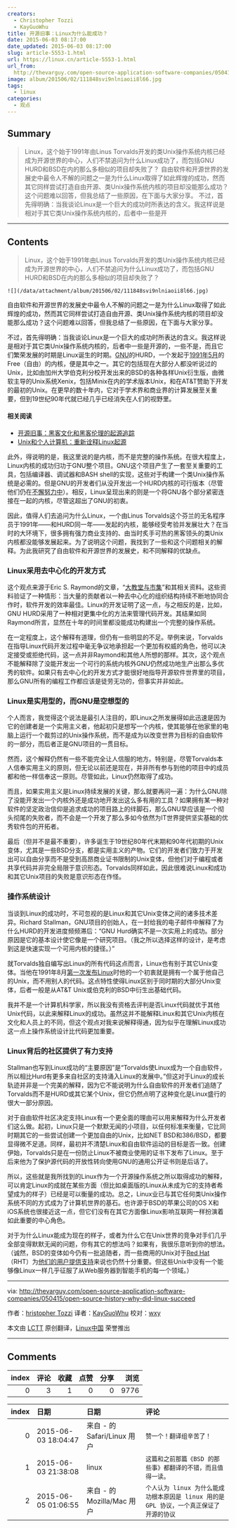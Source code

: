 ```yaml
---
creators:
  - Christopher Tozzi
  - KayGuoWhu
title: 开源旧事：Linux为什么能成功？
date: 2015-06-03 08:17:00
date_updated: 2015-06-03 08:17:00
slug: article-5553-1.html
url: https://linux.cn/article-5553-1.html
url_from: 
  http://thevarguy.com/open-source-application-software-companies/050415/open-source-history-why-did-linux-succeed
image: album/201506/02/111848svi9nlniaoii8l66.jpg
tags:
  - linux
categories:
  - 观点
---
```


## Summary

> Linux，这个始于1991年由Linus Torvalds开发的类Unix操作系统内核已经成为开源世界的中心，人们不禁追问为什么Linux成功了，而包括GNU HURD和BSD在内的那么多相似的项目却失败了？   自由软件和开源世界的发展史中最令人不解的问题之一是为什么Linux取得了如此辉煌的成功，然而其它同样尝试打造自由开源、类Unix操作系统内核的项目却没能那么成功？这个问题难以回答，但我总结了一些原因，在下面与大家分享。 不过，首先得明确：当我谈论Linux是一个巨大的成功时所表达的含义。我这样说是相对于其它类Unix操作系统内核的，后者中一些是开

***

<!-- more -->

## Contents

> 
> Linux，这个始于1991年由Linus Torvalds开发的类Unix操作系统内核已经成为开源世界的中心，人们不禁追问为什么Linux成功了，而包括GNU HURD和BSD在内的那么多相似的项目却失败了？
> 
> 
> 

`![](/data/attachment/album/201506/02/111848svi9nlniaoii8l66.jpg)`

自由软件和开源世界的发展史中最令人不解的问题之一是为什么Linux取得了如此辉煌的成功，然而其它同样尝试打造自由开源、类Unix操作系统内核的项目却没能那么成功？这个问题难以回答，但我总结了一些原因，在下面与大家分享。

不过，首先得明确：当我谈论Linux是一个巨大的成功时所表达的含义。我这样说是相对于其它类Unix操作系统内核的，后者中一些是开源的，一些不是，而且它们繁荣发展的时期是Linux诞生的时期。[GNU](http://gnu.org/)的HURD，一个发起于[1991年5月](http://gnu.org/)的Free（自由）的内核，便是其中之一。其它的包括现在大部分人都没听说过的Unix，比如由加州大学伯克利分校开发出来的BSD的各种各样Unix衍生版，由微软主导的Unix系统Xenix，包括Minix在内的学术版本Unix，和在AT&T赞助下开发的最初的Unix。在更早的数十年内，它对于学术界和商业界的计算发展至关重要，但到19世纪90年代就已经几乎已经消失在人们的视野里。

#### 相关阅读

* [开源旧事：黑客文化和黑客伦理的起源追踪](http://thevarguy.com/open-source-application-software-companies/042915/open-source-history-tracing-origins-hacker-culture-and-ha)
* [Unix和个人计算机：重新诠释Linux起源](http://thevarguy.com/open-source-application-software-companies/042715/unix-and-personal-computers-reinterpreting-origins-linux)

此外，得说明的是，我这里说的是内核，而不是完整的操作系统。在很大程度上，Linux内核的成功归功于GNU整个项目。GNU这个项目产生了一套至关重要的工具，包括编译器、调试器和BASH shell的实现，这些对于构建一个类Unix操作系统是必需的。但是GNU的开发者们从没开发出一个HURD内核的可行版本（尽管他们仍在[不懈努力中](http://thevarguy.com/open-source-application-software-companies/042015/30-years-hurd-lives-gnu-updates-open-source-)）。相反，Linux呈现出来的则是一个将GNU各个部分紧密连接在一起的内核，尽管这超出了GNU的初衷。

因此，值得人们去追问为什么Linux，一个由Linus Torvalds这个芬兰的无名程序员于1991年——和HURD同一年——发起的内核，能够经受考验并发展壮大？在当时的大环境下，很多拥有强力商业支持的、由当时炙手可热的黑客领头的类Unix内核都没能够发展起来。为了说明这个问题，我找到了一些和这个问题相关的解释。为此我研究了自由软件和开源世界的发展史，和不同解释的优缺点。

### Linux采用去中心化的开发方式

这个观点来源于Eric S. Raymond的文章，“[大教堂与市集](http://www.catb.org/esr/writings/cathedral-bazaar/cathedral-bazaar/)”和其相关资料。这些资料验证了一种情形：当大量的贡献者以一种去中心化的组织结构持续不断地协同合作时，软件开发的效率最佳。Linux的开发证明了这一点，与之相反的是，比如，GNU HURD采用了一种相对更集中化的方法来管理代码开发。其结果如同Raymond所言，显然在十年的时间里都没能成功构建出一个完整的操作系统。

在一定程度上，这个解释有道理，但仍有一些明显的不足。举例来说，Torvalds在指导Linux代码开发过程中毫无争议地承担起一个更加有权威的角色，他可以决定接受或拒绝代码，这一点并非Raymond和其他人所想的那样。其次，这个观点不能解释除了没能开发出一个可行的系统内核外GNU仍然成功地生产出那么多优秀的软件。如果只有去中心化的开发方式才能很好地指导开源软件世界里的项目，那么GNU所有的编程工作都应该是徒劳无功的，但事实并非如此。

### Linux是实用型的，而GNU是空想型的

个人而言，我觉得这个说法是最引人注目的，即Linux之所发展得如此迅速是因为它的创建者是一个实用主义者，他起初只是想写一个内核，使其能够在他家里的电脑上运行一个裁剪过的Unix操作系统，而不是成为以改变世界为目标的自由软件的一部分，而后者正是GNU项目的一贯目标。

然而，这个解释仍然有一些不能完全让人信服的地方。特别是，尽管Torvalds本人信奉实用主义的原则，但无论以前还是现在，并非所有参与到他的项目中的成员都和他一样信奉这一原则。尽管如此，Linux仍然取得了成功。

而且，如果实用主义是Linux持续发展的关键，那么就要再问一遍：为什么GNU除了没能开发出一个内核外还是成功地开发出这么多有用的工具？如果拥有某一种对软件的坚定政治信仰是追求成功的项目路上的绊脚石，那么GNU早应该是一个彻头彻尾的失败者，而不会是一个开发了那么多如今依然为IT世界提供坚实基础的优秀软件包的开拓者。

最后（但并不是最不重要），许多诞生于19世纪80年代末期和90年代初期的Unix变体，尤其是一些BSD分支，都是实用主义的产物。它们的开发者们致力于开发出可以自由分享而不是受到高昂商业证书限制的Unix变体，但他们对于编程或者共享代码并非完全局限于意识形态。Torvalds同样如此，因此很难说Linux和成功和其它Unix项目的失败是意识形态在作怪。

### 操作系统设计

当谈到Linux的成功时，不可忽视的是Linux和其它Unix变体之间的诸多技术差异。Richard Stallman，GNU项目的创始人，在一封给我的电子邮件中解释了为什么HURD的开发进度频频滞后：“GNU Hurd确实不是一次实用上的成功。部分原因是它的基本设计使它像是一个研究项目。（我之所以选择这样的设计，是考虑到这是快速实现一个可用内核的捷径。）”

就Torvalds独自编写出Linux的所有代码这点而言，Linux也有别于其它Unix变体。当他在1991年8月[第一次发布Linux](https://groups.google.com/forum/#!topic/comp.os.minix/dlNtH7RRrGA%5B1-25%5D)时他的一个初衷就是拥有一个属于他自己的Unix，而不用别人的代码。这点特性使得Linux区别于同时期的大部分Unix变体，后者一般是从AT&T Unix或伯克利的BSD中衍生出基础代码。

我并不是一个计算机科学家，所以我没有资格去评判是否Linux代码就优于其他Unix代码，以此来解释Linux的成功。虽然这并不能解释Linux和其它Unix内核在文化和人员上的不同，但这个观点对我来说解释得通，因为似乎在理解Linux成功这一点上操作系统设计比代码更加重要。

### Linux背后的社区提供了有力支持

Stallman也写到Linux成功的“主要原因”是“Torvalds使Linux成为一个自由软件，所以相比Hurd有更多来自社区的支持涌入Linux的发展中。”但这对于Linux的成长轨迹并非是一个完美的解释，因为它不能说明为什么自由软件的开发者们追随了Torvalds而不是HURD或其它某个Unix，但它仍然点明了这种变化是Linux盛行的很大一部分原因。

对于自由软件社区决定支持Linux有一个更全面的理由可以用来解释为什么开发者们这么做。起初，Linux只是一个默默无闻的小项目，以任何标准来衡量，它比同时期其它的一些尝试创建一个更加自由的Unix，比如NET BSD和386/BSD，都要显得微不足道。同样，最初并不清楚Linux和自由软件运动的目标是否一致。创建伊始，Torvalds只是在一份防止Linux不被商业使用的证书下发布了Linux。至于后来他为了保护源代码的开放性转向使用GNU的通用公开证书则是后话了。

所以，这些就是我所找到的Linux作为一个开源操作系统之所以取得成功的解释，可以肯定Linux的成就在某些方面（但比如桌面版的Linux从未成为它的支持者希望成为的样子）已经是可以衡量的成功。总之，Linux业已与其它任何类Unix操作系统不同的方式成为了计算机世界的基石。也许源于BSD的苹果公司的OS X和iOS系统也很接近这一点，但它们没有在其它方面像Linux影响互联网一样扮演着如此重要的中心角色。

对于为什么Linux能成为现在的样子，或者为什么它在Unix世界的竞争对手们几乎全部变得默默无闻的问题，你有其它的想法吗？如果有，我很乐意听到你的想法。（诚然，BSD的变体如今仍有一批追随者，而一些商用的Unix对于[Red Hat](http://www.redhat.com/)（RHT）为[他们的用户提供支持](http://thevarguy.com/open-source-application-software-companies/032614/red-hat-grants-certification-award-unix-linux-migration-a)来说也仍然十分重要。但这些Unix中没有一个能够像Linux一样几乎征服了从Web服务器到智能手机的每一个领域。）

---

via: <http://thevarguy.com/open-source-application-software-companies/050415/open-source-history-why-did-linux-succeed>

作者：[hristopher Tozzi](http://thevarguy.com/author/christopher-tozzi) 译者：[KayGuoWhu](https://github.com/KayGuoWhu) 校对：[wxy](https://github.com/wxy)

本文由 [LCTT](https://github.com/LCTT/TranslateProject) 原创翻译，[Linux中国](https://linux.cn/) 荣誉推出

***

## Comments


|   index |   评论 |   收藏 |   点赞 |   分享 |   浏览 |
|--------:|-------:|-------:|-------:|-------:|-------:|
|       0 |      3 |      1 |      0 |      0 |   9776 |

|   index | 日期                | 日期                        | 评论                                                                                    |
|--------:|:--------------------|:----------------------------|:----------------------------------------------------------------------------------------|
|       0 | 2015-06-03 18:04:47 | 来自 - 的 Safari/Linux 用户 | `赞一个！翻译组辛苦了！`                                                                |
|       1 | 2015-06-03 21:38:08 | linux                       | `这篇和之前那篇《BSD 的那些事》都翻译的不错，而且值得一读。`                            |
|       2 | 2015-06-05 01:06:55 | 来自 - 的 Mozilla/Mac 用户  | `个人认为 linux 为什么能成功根本原因是 linux 用的是 GPL 协议，一个真正保证了开源的协议` |
